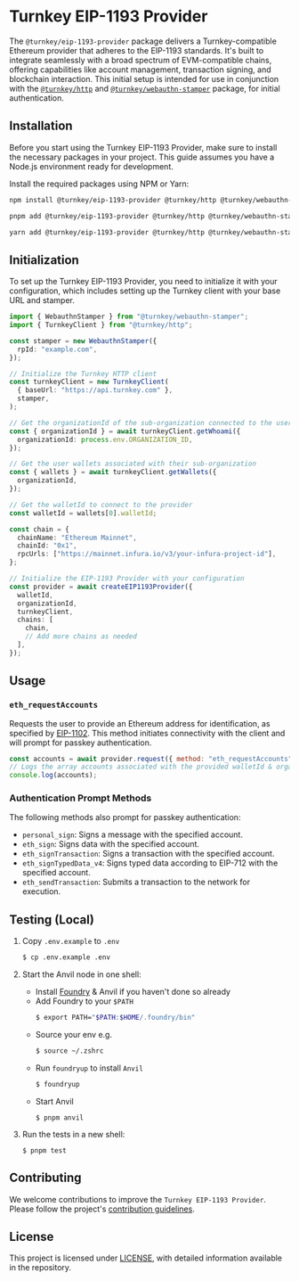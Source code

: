 # Turnkey EIP-1193 Provider

The `@turnkey/eip-1193-provider` package delivers a Turnkey-compatible Ethereum provider that adheres to the EIP-1193 standards. It's built to integrate seamlessly with a broad spectrum of EVM-compatible chains, offering capabilities like account management, transaction signing, and blockchain interaction. This initial setup is intended for use in conjunction with the [`@turnkey/http`](https://www.npmjs.com/package/@turnkey/http) and [`@turnkey/webauthn-stamper`](https://www.npmjs.com/package/@turnkey/webauthn-stamper) package, for initial authentication.

## Installation

Before you start using the Turnkey EIP-1193 Provider, make sure to install the necessary packages in your project. This guide assumes you have a Node.js environment ready for development.

Install the required packages using NPM or Yarn:

```bash
npm install @turnkey/eip-1193-provider @turnkey/http @turnkey/webauthn-stamper
```

```bash
pnpm add @turnkey/eip-1193-provider @turnkey/http @turnkey/webauthn-stamper
```

```bash
yarn add @turnkey/eip-1193-provider @turnkey/http @turnkey/webauthn-stamper
```

## Initialization

To set up the Turnkey EIP-1193 Provider, you need to initialize it with your configuration, which includes setting up the Turnkey client with your base URL and stamper.

```ts
import { WebauthnStamper } from "@turnkey/webauthn-stamper";
import { TurnkeyClient } from "@turnkey/http";

const stamper = new WebauthnStamper({
  rpId: "example.com",
});

// Initialize the Turnkey HTTP client
const turnkeyClient = new TurnkeyClient(
  { baseUrl: "https://api.turnkey.com" },
  stamper,
);

// Get the organizationId of the sub-organization connected to the users account
const { organizationId } = await turnkeyClient.getWhoami({
  organizationId: process.env.ORGANIZATION_ID,
});

// Get the user wallets associated with their sub-organization
const { wallets } = await turnkeyClient.getWallets({
  organizationId,
});

// Get the walletId to connect to the provider
const walletId = wallets[0].walletId;

const chain = {
  chainName: "Ethereum Mainnet",
  chainId: "0x1",
  rpcUrls: ["https://mainnet.infura.io/v3/your-infura-project-id"],
};

// Initialize the EIP-1193 Provider with your configuration
const provider = await createEIP1193Provider({
  walletId,
  organizationId,
  turnkeyClient,
  chains: [
    chain,
    // Add more chains as needed
  ],
});
```

## Usage

### `eth_requestAccounts`

Requests the user to provide an Ethereum address for identification, as specified by [EIP-1102](https://eips.ethereum.org/EIPS/eip-1102). This method initiates connectivity with the client and will prompt for passkey authentication.

```javascript
const accounts = await provider.request({ method: "eth_requestAccounts" });
// Logs the array accounts associated with the provided walletId & organization
console.log(accounts);
```

### Authentication Prompt Methods

The following methods also prompt for passkey authentication:

- `personal_sign`: Signs a message with the specified account.
- `eth_sign`: Signs data with the specified account.
- `eth_signTransaction`: Signs a transaction with the specified account.
- `eth_signTypedData_v4`: Signs typed data according to EIP-712 with the specified account.
- `eth_sendTransaction`: Submits a transaction to the network for execution.

## Testing (Local)

1. Copy `.env.example` to `.env`

   ```bash
   $ cp .env.example .env
   ```

2. Start the Anvil node in one shell:
   - Install [Foundry](https://book.getfoundry.sh/getting-started/installation) & Anvil if you haven't done so already
   - Add Foundry to your `$PATH`
     ```bash
     $ export PATH="$PATH:$HOME/.foundry/bin"
     ```
   - Source your env e.g.
     ```bash
     $ source ~/.zshrc
     ```
   - Run `foundryup` to install `Anvil`
     ```bash
     $ foundryup
     ```
   - Start Anvil
     ```
     $ pnpm anvil
     ```

3. Run the tests in a new shell:

   ```
   $ pnpm test
   ```

## Contributing

We welcome contributions to improve the `Turnkey EIP-1193 Provider`. Please follow the project's [contribution guidelines](https://github.com/tkhq/sdk/blob/ad9071716919d062ba67fd623a01cbd4523ed444/CONTRIBUTING.md).

## License

This project is licensed under [LICENSE](./LICENSE), with detailed information available in the repository.
